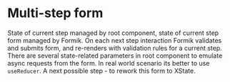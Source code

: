 # Multi-step form

State of current step managed by root component, state of current step form managed by Formik. On each next step interaction Formik validates and submits form, and re-renders with validation rules for a current step. There are several state-related parameters in root component to emulate async requests from the form. In real world scenario its better to use `useReducer`. A next possible step - to rework this form to XState. 